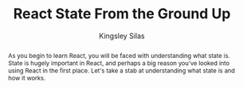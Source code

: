 ---
sections: [reactjs]
link: https://css-tricks.com/react-state-from-the-ground-up/
title: "React State From the Ground Up"
author: "Kingsley Silas"
publishedAt: 2018-03-19T00:00:00.000Z
type: [article]
topics: [get_started]
suggestedBy: [andreamangano]
createdAt: 2018-03-31T16:03:35.311Z
reference: aHR0cHM6Ly9jc3MtdHJpY2tzLmNvbS9yZWFjdC1zdGF0ZS1mcm9tLXRoZS1ncm91bmQtdXAv
slug: react-state-from-the-ground-up-by-kingsley-silas
abstract: "As you begin to learn React, you will be faced with understanding what state is. State is hugely important in React, and perhaps a big reason you’ve looked into using React in the first place. Let's take a stab at understanding what state is and how it works."
---